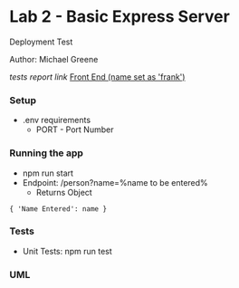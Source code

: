 # Lab 2 - Basic Express Server

Deployment Test

Author: Michael Greene

*tests report link*
[Front End (name set as 'frank')](https://basic-exp-server.herokuapp.com/person?name=frank)

### Setup
  + .env requirements
    + PORT - Port Number

### Running the app
  + npm run start
  + Endpoint: /person?name=%name to be entered%
    + Returns Object

`{
  'Name Entered': name
}`

### Tests
  + Unit Tests: npm run test

### UML